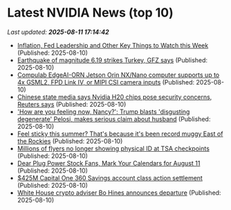 # Latest NVIDIA News (top 10)
_Last updated: **2025-08-11 17:14:42**_

- [Inflation, Fed Leadership and Other Key Things to Watch this Week](https://biztoc.com/x/c50bd5c690814cb7) (Published: 2025-08-10)
- [Earthquake of magnitude 6.19 strikes Turkey, GFZ says](https://biztoc.com/x/912e8cf080991599) (Published: 2025-08-10)
- [Compulab EdgeAI-ORN Jetson Orin NX/Nano computer supports up to 4x GSML2, FPD Link IV, or MIPI CSI camera inputs](https://www.cnx-software.com/2025/08/11/compulab-edgeai-orn-jetson-orin-nx-nano-computer-supports-up-to-4x-gsml2-fpd-link-iv-or-mipi-csi-camera-inputs/) (Published: 2025-08-10)
- [Chinese state media says Nvidia H20 chips pose security concerns, Reuters says](https://thefly.com/permalinks/entry.php/id4180286/NVDA-Chinese-state-media-says-Nvidia-H-chips-pose-security-concerns-Reuters-says) (Published: 2025-08-10)
- ['How are you feeling now, Nancy?': Trump blasts 'disgusting degenerate' Pelosi, makes serious claim about husband](https://economictimes.indiatimes.com/news/international/global-trends/us-news-how-are-you-feeling-now-nancy-trump-blasts-disgusting-degenerate-pelosi-makes-serious-claim-about-husband/articleshow/123220289.cms) (Published: 2025-08-10)
- [Feel sticky this summer? That's because it's been record muggy East of the Rockies](https://biztoc.com/x/4127c9516242334d) (Published: 2025-08-10)
- [Millions of flyers no longer showing physical ID at TSA checkpoints](https://biztoc.com/x/482e2fb3bd3b1d66) (Published: 2025-08-10)
- [Dear Plug Power Stock Fans, Mark Your Calendars for August 11](https://biztoc.com/x/1d708fce4d64fbc1) (Published: 2025-08-10)
- [$425M Capital One 360 Savings account class action settlement](https://biztoc.com/x/992269511862106e) (Published: 2025-08-10)
- [White House crypto adviser Bo Hines announces departure](https://biztoc.com/x/4c0dc5909233d103) (Published: 2025-08-10)
